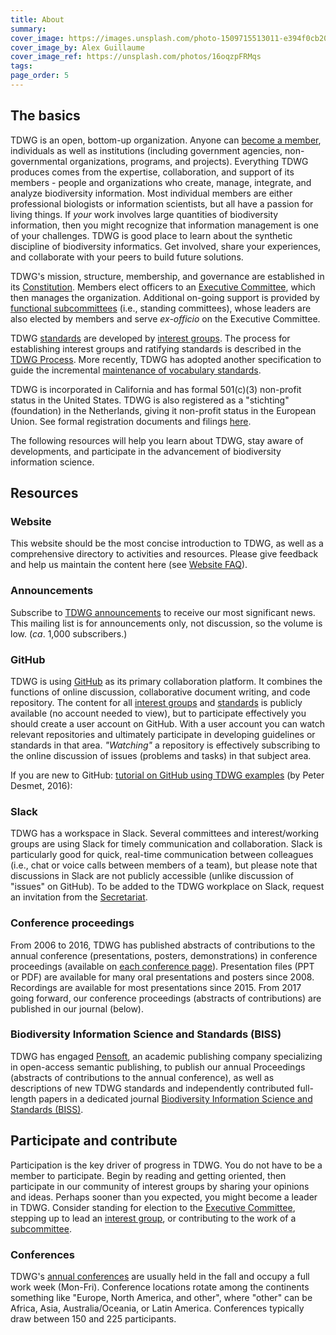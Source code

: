 ```yaml
---
title: About
summary: 
cover_image: https://images.unsplash.com/photo-1509715513011-e394f0cb20c4
cover_image_by: Alex Guillaume
cover_image_ref: https://unsplash.com/photos/16oqzpFRMqs
tags: 
page_order: 5
---
```


<!-- subpages -->

## The basics

TDWG is an open, bottom-up organization. Anyone can [become a member](membership/), individuals as well as institutions (including government agencies, non-governmental organizations, programs, and projects). Everything TDWG produces comes from the expertise, collaboration, and support of its members - people and organizations who create, manage, integrate, and analyze biodiversity information. Most individual members are either professional biologists or information scientists, but all have a passion for living things. If _your_ work involves large quantities of biodiversity information, then you might recognize that information management is one of your challenges. TDWG is good place to learn about the synthetic discipline of biodiversity informatics. Get involved, share your experiences, and collaborate with your peers to build future solutions.

TDWG's mission, structure, membership, and governance are established in its [Constitution](constitution/). Members elect officers to an [Executive Committee](executive/), which then manages the organization. Additional on-going support is provided by [functional subcommittees](committees/) (i.e., standing committees), whose leaders are also elected by members and serve _ex-officio_ on the Executive Committee.

TDWG [standards](../standards/) are developed by [interest groups](../community/). The process for establishing interest groups and ratifying standards is described in the [TDWG Process](process/). More recently, TDWG has adopted another specification to guide the incremental [maintenance of vocabulary standards](../standards/vms/).

TDWG is incorporated in California and has formal 501(c)(3) non-profit status in the United States. TDWG is also registered as a "stichting" (foundation) in the Netherlands, giving it non-profit status in the European Union. See formal registration documents and filings [here](incorporation/).

The following resources will help you learn about TDWG, stay aware of developments, and participate in the advancement of biodiversity information science.

## Resources

### Website

This website should be the most concise introduction to TDWG, as well as a comprehensive directory to activities and resources. Please give feedback and help us maintain the content here (see [Website FAQ](website-faq/)).

### Announcements

Subscribe to [TDWG announcements](http://eepurl.com/8VIvn) to receive our most significant news. This mailing list is for announcements only, not discussion, so the volume is low. (_ca_. 1,000 subscribers.)

### GitHub

TDWG is using [GitHub](https://github.com/tdwg) as its primary collaboration platform. It combines the functions of online discussion, collaborative document writing, and code repository. The content for all [interest groups](../community/) and [standards](../standards/) is publicly available (no account needed to view), but to participate effectively you should create a user account on GitHub. With a user account you can watch relevant repositories and ultimately participate in developing guidelines or standards in that area. _"Watching"_ a repository is effectively subscribing to the online discussion of issues (problems and tasks) in that subject area. 

If you are new to GitHub: [tutorial on GitHub using TDWG examples](https://vimeo.com/album/4308386/video/195812163) (by Peter Desmet, 2016):

### Slack

TDWG has a workspace in Slack. Several committees and interest/working groups are using Slack for timely communication and collaboration.  Slack is particularly good for quick, real-time communication between colleagues (i.e., chat or voice calls between members of a team), but please note that discussions in Slack are not publicly accessible (unlike discussion of "issues" on GitHub).  To be added to the TDWG workplace on Slack, request an invitation from the [Secretariat](mailto:secretariat@tdwg.org?subject=Please%20invite%20me%20to%20TDWG-Slack).

### Conference proceedings

From 2006 to 2016, TDWG has published abstracts of contributions to the annual conference (presentations, posters, demonstrations) in conference proceedings (available on [each conference page](../conferences)). Presentation files (PPT or PDF) are available for many oral presentations and posters since 2008. Recordings are available for most presentations since 2015. From 2017 going forward, our conference proceedings (abstracts of contributions) are published in our journal (below).

### Biodiversity Information Science and Standards (BISS)

TDWG has engaged [Pensoft](https://pensoft.net/), an academic publishing company specializing in open-access semantic publishing, to publish our annual Proceedings (abstracts of contributions to the annual conference), as well as descriptions of new TDWG standards and independently contributed full-length papers in a dedicated journal [Biodiversity Information Science and Standards (BISS)](../journal/).

<!-- #### [Other resources]() and key partnerships? -->

## Participate and contribute

Participation is the key driver of progress in TDWG. You do not have to be a member to participate. Begin by reading and getting oriented, then participate in our community of interest groups by sharing your opinions and ideas. Perhaps sooner than you expected, you might become a leader in TDWG. Consider standing for election to the [Executive Committee](executive/), stepping up to lead an [interest group](../community/), or contributing to the work of a [subcommittee](committees/).

### Conferences

TDWG's [annual conferences](../conferences) are usually held in the fall and occupy a full work week (Mon-Fri). Conference locations rotate among the continents something like "Europe, North America, and other", where "other" can be Africa, Asia, Australia/Oceania, or Latin America. Conferences typically draw between 150 and 225 participants.

